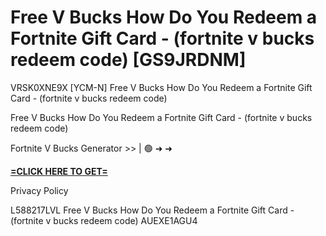 # Free V Bucks How Do You Redeem a Fortnite Gift Card - (fortnite v bucks redeem code) [GS9JRDNM]

VRSK0XNE9X [YCM-N] Free V Bucks How Do You Redeem a Fortnite Gift Card - (fortnite v bucks redeem code)

Free V Bucks How Do You Redeem a Fortnite Gift Card - (fortnite v bucks redeem code)

Fortnite V Bucks Generator >> | 🟢 ➜ ➜ 

**[=CLICK HERE TO GET=](https://www.google.com/url?q=https%3A%2F%2Fappbitly.com%2FjHeMV)**

Privacy Policy

 L588217LVL Free V Bucks How Do You Redeem a Fortnite Gift Card - (fortnite v bucks redeem code) AUEXE1AGU4

